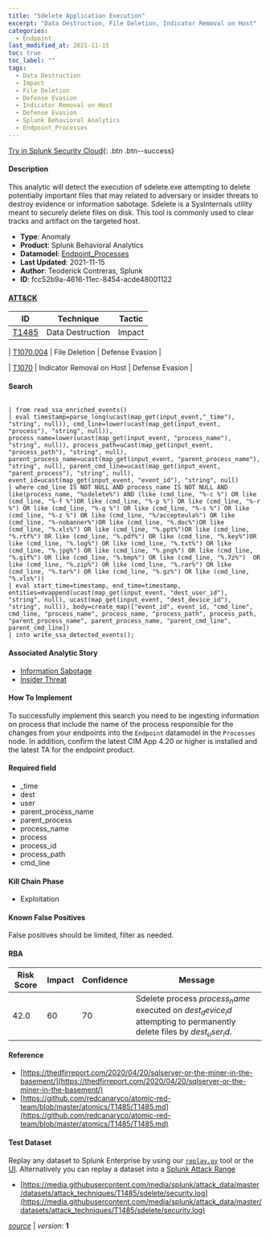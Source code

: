 ```yaml
---
title: "Sdelete Application Execution"
excerpt: "Data Destruction, File Deletion, Indicator Removal on Host"
categories:
  - Endpoint
last_modified_at: 2021-11-15
toc: true
toc_label: ""
tags:
  - Data Destruction
  - Impact
  - File Deletion
  - Defense Evasion
  - Indicator Removal on Host
  - Defense Evasion
  - Splunk Behavioral Analytics
  - Endpoint_Processes
---
```




[Try in Splunk Security Cloud](https://www.splunk.com/en_us/cyber-security.html){: .btn .btn--success}

#### Description

This analytic will detect the execution of sdelete.exe attempting to delete potentially important files that may related to adversary or insider threats to destroy evidence or information sabotage. Sdelete is a SysInternals utility meant to securely delete files on disk. This tool is commonly used to clear tracks and artifact on the targeted host.

- **Type**: Anomaly
- **Product**: Splunk Behavioral Analytics
- **Datamodel**: [Endpoint_Processes](https://docs.splunk.com/Documentation/CIM/latest/User/EndpointProcesses)
- **Last Updated**: 2021-11-15
- **Author**: Teoderick Contreras, Splunk
- **ID**: fcc52b9a-4616-11ec-8454-acde48001122


#### [ATT&CK](https://attack.mitre.org/)

| ID          | Technique   | Tactic         |
| ----------- | ----------- |--------------- |
| [T1485](https://attack.mitre.org/techniques/T1485/) | Data Destruction | Impact |

| [T1070.004](https://attack.mitre.org/techniques/T1070/004/) | File Deletion | Defense Evasion |

| [T1070](https://attack.mitre.org/techniques/T1070/) | Indicator Removal on Host | Defense Evasion |

#### Search

```

| from read_ssa_enriched_events() 
| eval timestamp=parse_long(ucast(map_get(input_event,"_time"), "string", null)), cmd_line=lower(ucast(map_get(input_event, "process"), "string", null)), process_name=lower(ucast(map_get(input_event, "process_name"), "string", null)), process_path=ucast(map_get(input_event, "process_path"), "string", null), parent_process_name=ucast(map_get(input_event, "parent_process_name"), "string", null), parent_cmd_line=ucast(map_get(input_event, "parent_process"), "string", null), event_id=ucast(map_get(input_event, "event_id"), "string", null) 
| where cmd_line IS NOT NULL AND process_name IS NOT NULL AND like(process_name, "%sdelete%") AND (like (cmd_line, "%-c %") OR like (cmd_line, "%-f %")OR like (cmd_line, "%-p %") OR like (cmd_line, "%-r %") OR like (cmd_line, "%-q %") OR like (cmd_line, "%-s %") OR like (cmd_line, "%-z %") OR like (cmd_line, "%/accepteula%") OR like (cmd_line, "%-nobanner%")OR like (cmd_line, "%.doc%")OR like (cmd_line, "%.xls%") OR like (cmd_line, "%.ppt%")OR like (cmd_line, "%.rtf%") OR like (cmd_line, "%.pdf%") OR like (cmd_line, "%.key%")OR like (cmd_line, "%.log%") OR like (cmd_line, "%.txt%") OR like (cmd_line, "%.jpg%") OR like (cmd_line, "%.png%") OR like (cmd_line, "%.gif%") OR like (cmd_line, "%.bmp%") OR like (cmd_line, "%.7z%")  OR like (cmd_line, "%.zip%") OR like (cmd_line, "%.rar%") OR like (cmd_line, "%.tar%") OR like (cmd_line, "%.gz%") OR like (cmd_line, "%.xls%")) 
| eval start_time=timestamp, end_time=timestamp, entities=mvappend(ucast(map_get(input_event, "dest_user_id"), "string", null), ucast(map_get(input_event, "dest_device_id"), "string", null)), body=create_map(["event_id", event_id, "cmd_line", cmd_line, "process_name", process_name, "process_path", process_path, "parent_process_name", parent_process_name, "parent_cmd_line", parent_cmd_line]) 
| into write_ssa_detected_events();
```

#### Associated Analytic Story
* [Information Sabotage](/stories/information_sabotage)
* [Insider Threat](/stories/insider_threat)


#### How To Implement
To successfully implement this search you need to be ingesting information on process that include the name of the process responsible for the changes from your endpoints into the `Endpoint` datamodel in the `Processes` node. In addition, confirm the latest CIM App 4.20 or higher is installed and the latest TA for the endpoint product.

#### Required field
* _time
* dest
* user
* parent_process_name
* parent_process
* process_name
* process
* process_id
* process_path
* cmd_line


#### Kill Chain Phase
* Exploitation


#### Known False Positives
False positives should be limited, filter as needed.


#### RBA

| Risk Score  | Impact      | Confidence   | Message      |
| ----------- | ----------- |--------------|--------------|
| 42.0 | 60 | 70 | Sdelete process $process_name$ executed on $dest_device_id$ attempting to permanently delete files by $dest_user_id$. |




#### Reference

* [https://thedfirreport.com/2020/04/20/sqlserver-or-the-miner-in-the-basement/](https://thedfirreport.com/2020/04/20/sqlserver-or-the-miner-in-the-basement/)
* [https://github.com/redcanaryco/atomic-red-team/blob/master/atomics/T1485/T1485.md](https://github.com/redcanaryco/atomic-red-team/blob/master/atomics/T1485/T1485.md)



#### Test Dataset
Replay any dataset to Splunk Enterprise by using our [`replay.py`](https://github.com/splunk/attack_data#using-replaypy) tool or the [UI](https://github.com/splunk/attack_data#using-ui).
Alternatively you can replay a dataset into a [Splunk Attack Range](https://github.com/splunk/attack_range#replay-dumps-into-attack-range-splunk-server)

* [https://media.githubusercontent.com/media/splunk/attack_data/master/datasets/attack_techniques/T1485/sdelete/security.log](https://media.githubusercontent.com/media/splunk/attack_data/master/datasets/attack_techniques/T1485/sdelete/security.log)



[*source*](https://github.com/splunk/security_content/tree/develop/detections/endpoint/sdelete_application_execution.yml) \| *version*: **1**